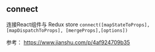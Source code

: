 


## connect
连接React组件与 Redux store
`connect([mapStateToProps], [mapDispatchToProps], [mergeProps],[options])`



参考：
https://www.jianshu.com/p/4af924709b35